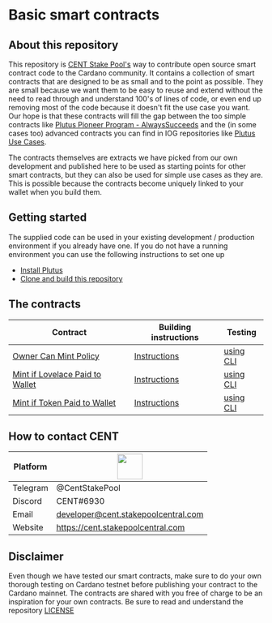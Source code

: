 # Basic smart contracts

## About this repository
This repository is [CENT Stake Pool's](https://cent.stakepoolcentral.com) way to contribute open source smart contract code to the Cardano community.
It contains a collection of smart contracts that are designed to be as small and to the point as possible. They are small because we want them to be easy to reuse and extend without the need to read through and understand 100's of lines of code, or even end up removing most of the code because it doesn't fit the use case you want. Our hope is that these contracts will fill the gap between the too simple contracts like [Plutus Pioneer Program - AlwaysSucceeds](https://github.com/input-output-hk/plutus-pioneer-program/blob/main/code/week02/src/Week02/Gift.hs) and the (in some cases too) advanced contracts you can find in IOG repositories like [Plutus Use Cases](https://github.com/input-output-hk/plutus-use-cases).

The contracts themselves are extracts we have picked from our own development and published here to be used as starting points for other smart contracts, but they can also be used for simple use cases as they are. This is possible because the contracts become uniquely linked to your wallet when you build them.

## Getting started
The supplied code can be used in your existing development / production environment if you already have one.
If you do not have a running environment you can use the following instructions to set one up
- [Install Plutus](doc/installing-plutus.md)
- [Clone and build this repository](doc/building-the-basic-smart-contracts-repo.md)

## The contracts
| Contract | Building instructions | Testing |
| --- | --- | --- |
| [Owner Can Mint Policy](src/OwnerCanMintPolicy.hs) | [Instructions](doc/deploy-owner-can-mint-policy.md) | [using CLI](doc/testing-cli-owner-can-mint.md) | 
| [Mint if Lovelace Paid to Wallet](src/IfLovelacePaidMintingPolicy.hs) | [Instructions](doc/deploy-if-lovelace-paid.md) | [using CLI](doc/testing-cli-if-lovelace-paid.md)|
| [Mint if Token Paid to Wallet](src/IfTokenPaidMintingPolicy.hs) | [Instructions](doc/deploy-if-token-paid.md) | [using CLI](doc/testing-cli-if-token-paid.md) |

## How to contact CENT 
| Platform | <img width=50 height=50 src="https://cent.stakepoolcentral.com/resources/SPC.png"> |
| --- | --- |
| Telegram | @CentStakePool |
| Discord | CENT#6930 |
| Email | developer@cent.stakepoolcentral.com |
| Website | https://cent.stakepoolcentral.com |

## Disclaimer
Even though we have tested our smart contracts, make sure to do your own thorough testing on Cardano testnet before publishing your contract to the Cardano mainnet. The contracts are shared with you free of charge to be an inspiration for your own contracts. Be sure to read and understand the repository [LICENSE](LICENSE)




